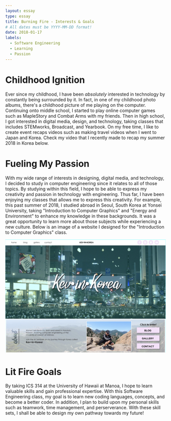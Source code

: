 ```yaml
---
layout: essay
type: essay
title: Burning Fire - Interests & Goals
# All dates must be YYYY-MM-DD format!
date: 2018-01-17
labels:
  - Software Engineering
  - Learning
  - Passion
---
```


# Childhood Ignition 
Ever since my childhood, I have been *absolutely* interested in technology by constantly being surrounded by it. In fact, in one of my childhood photo albums, there's a childhood picture of me playing on the computer. Continuing onto middle school, I started to play online computer games such as MapleStory and Combat Arms with my friends. Then in high school, I got interested in digital media, design, and technology, taking classes that includes STEMworks, Broadcast, and Yearbook. On my free time, I like to create event recaps videos such as making travel videos when I went to Japan and Korea. Check my video that I recently made to recap my summer 2018 in Korea below. 

<div class="ui embed" data-source="youtube" data-id="Cc3G45W2YXA" >
</div>

# Fueling My Passion
With my wide range of interests in designing, digital media, and technology, I decided to study in computer engineering since it relates to all of those topics. By studying within this field, I hope to be able to express my creativity and passion in technology with engineering. Thus far, I have been enjoying my classes that allows me to express this creativity. For example, this past summer of 2018, I studied abroad in Seoul, South Korea at Yonsei University, taking "Introduction to Computer Graphics" and "Energy and Environment" to enhance my knowledge in these backgrounds. It was a great opportunity to learn more about those subjects while experiencing a new culture. Below is an image of a website I designed for the "Introduction to Computer Graphics" class. 

<img class="ui large right floated rounded image" src="../images/websiteblog.png">

# Lit Fire Goals
By taking ICS 314 at the University of Hawaii at Manoa, I hope to learn valuable skills and gain professional expertise. With this Software Engineering class, my goal is to learn new coding languages, concepts, and become a better coder. In addition, I plan to build upon my personal skills such as teamwork, time management, and perserverance. With these skill sets, I shall be able to design my own pathway towards my future!
